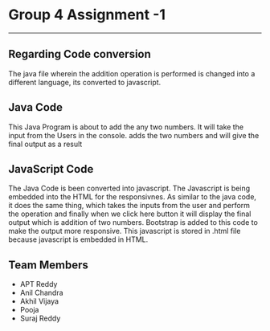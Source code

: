 Group 4 Assignment -1 
===================
----------

Regarding Code conversion
-------------
The java file wherein the addition operation is performed is changed into a different language, its converted to javascript.

Java Code 
-------------
This Java Program is about to add the any two numbers. It will take the input from the Users in the console. adds the two numbers and will give the final output as a result

JavaScript Code
-------------
 The Java Code is been converted into javascript. The Javascript is being embedded into the HTML for the responsivnes. As similar to the java code, it does the same thing, which takes the inputs from the user and perform the operation and finally when we click here button it will display the final output which is addition of two numbers.
 Bootstrap is added to this code to make the output more responsive. 
 This javascript is stored in .html file because javascript is embedded in HTML.

Team Members 
-------------
 - APT Reddy
 - Anil Chandra
 - Akhil Vijaya
 - Pooja
 - Suraj Reddy





































































































































































































































































































































































































































































